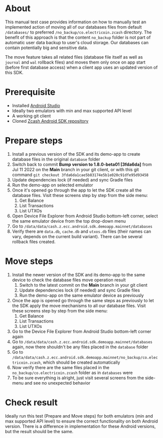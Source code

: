# About
This manual test case provides information on how to manually test an implemented action of moving all of our databases 
files from default `/databases/` to preferred `/no_backup/co.electricoin.zcash` directory. The benefit of this approach
is that the content `no_backup` folder is not part of automatic user data backup to user's cloud storage. Our databases 
can contain potentially big and sensitive data.

The move feature takes all related files (database file itself as well as `journal` and `wal` rollback files) and moves 
them only once on app start (before first database access) when a client app uses an updated version of this SDK.

# Prerequisite
- Installed [Android Studio](https://developer.android.com/studio)
- Ideally two emulators with min and max supported API level
- A working git client
- Cloned [Zcash Android SDK repository](https://github.com/zcash/zcash-android-wallet-sdk)

# Prepare steps
1. Install a previous version of the SDK and its demo-app to create database files in the original `database` folder
2. Switch back to commit **Bump version to 1.8.0-beta01 [3fda6da]** from Jul 11 2022 on the **Main** branch in your 
   git client, or with this git command `git checkout 3fda6da1cae5b83174e5b1e020c91dfe95d93458`  
3. Update dependencies lock (if needed) and sync Gradle files
4. Run the demo-app on selected emulator
5. Once it's opened go through the app to let the SDK create all the database files. Visit these screens step by step 
   from the side menu:
   1. Get Balance
   2. List Transactions
   3. List UTXOs
6. Open Device File Explorer from Android Studio bottom-left corner, select the same emulator device from the top 
drop-down menu
7. Go to `/data/data/cash.z.ecc.android.sdk.demoapp.mainnet/databases`
8. Verify there are `data.db`, `cache.db` and `utxos.db` files (their names can vary, depends on the current build 
   variant). There can be several rollback files created. 

# Move steps
1. Install the newer version of the SDK and its demo-app to the same device to check the database files move operation
result
   1. Switch to the latest commit on the **Main** branch in your git client
   2. Update dependencies lock (if needed) and sync Gradle files
   3. Run the demo-app on the same emulator device as previously
2. Once the app is opened go through the same steps as previously to let the SDK apply the move mechanisms to all our 
database files. Visit these screens step by step from the side menu:
   1. Get Balance
   2. List Transactions
   3. List UTXOs
3. Go to the Device File Explorer from Android Studio bottom-left corner again
4. Go to `/data/data/cash.z.ecc.android.sdk.demoapp.mainnet/databases` again, now there shouldn't be any files placed 
in the `database` folder
5. Go to `/data/data/cash.z.ecc.android.sdk.demoapp.mainnet/no_backup/co.electricoin.zcash`, which should be created 
automatically
6. Now verify there are the same files placed in the `no_backup/co.electricoin.zcash` folder as in `databases` were
7. To be sure everything is alright, just visit several screens from the side-menu and see no unexpected behavior 

# Check result
Ideally run this test (Prepare and Move steps) for both emulators (min and max supported API level) to ensure the 
correct functionality on both Android version. There is a difference in implementation for these Android versions, but
the result should be the same. 
